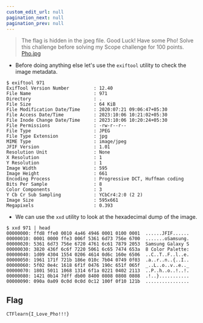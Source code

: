 ```yaml
---
custom_edit_url: null
pagination_next: null
pagination_prev: null
---
```


> The flag is hidden in the jpeg file. Good Luck! Have some Pho! Solve this challenge before solving my Scope challenge for 100 points.
> [Pho.jpg](https://ctflearn.com/challenge/download/971)
- Before doing anything else let's use the `exiftool` utility to check the image metadata.
```
$ exiftool 971
ExifTool Version Number         : 12.40
File Name                       : 971
Directory                       : .
File Size                       : 64 KiB
File Modification Date/Time     : 2020:07:21 09:06:47+05:30
File Access Date/Time           : 2023:10:06 10:21:02+05:30
File Inode Change Date/Time     : 2023:10:06 10:20:24+05:30
File Permissions                : -rw-r--r--
File Type                       : JPEG
File Type Extension             : jpg
MIME Type                       : image/jpeg
JFIF Version                    : 1.01
Resolution Unit                 : None
X Resolution                    : 1
Y Resolution                    : 1
Image Width                     : 595
Image Height                    : 661
Encoding Process                : Progressive DCT, Huffman coding
Bits Per Sample                 : 8
Color Components                : 3
Y Cb Cr Sub Sampling            : YCbCr4:2:0 (2 2)
Image Size                      : 595x661
Megapixels                      : 0.393
```
- We can use the `xxd` utility to look at the hexadecimal dump of the image.
```
$ xxd 971 | head
00000000: ffd8 ffe0 0010 4a46 4946 0001 0100 0001  ......JFIF......
00000010: 0001 0000 ffe3 006f 5361 6d73 756e 6700  .......oSamsung.
00000020: 5361 6d73 756e 6720 4761 6c61 7879 2053  Samsung Galaxy S
00000030: 3820 436f 6c6f 7220 5061 6c65 7474 653a  8 Color Palette:
00000040: 1d09 4304 1554 0206 4614 0d6c 160e 6506  ..C..T..F..l..e.
00000050: 1961 171f 721b 186e 010c 7b04 0749 0f03  .a..r..n..{..I..
00000060: 5f02 0e4c 1618 6f1f 0476 190c 651f 065f  _..L..o..v..e.._
00000070: 1801 5011 1068 1314 6f1a 0221 0402 2113  ..P..h..o..!..!.
00000080: 1421 0b14 7dff db00 8400 0808 0808 0808  .!..}...........
00000090: 090a 0a09 0c0d 0c0d 0c12 100f 0f10 121b  ................
```
## Flag
```
CTFlearn{I_Love_Pho!!!}
```
